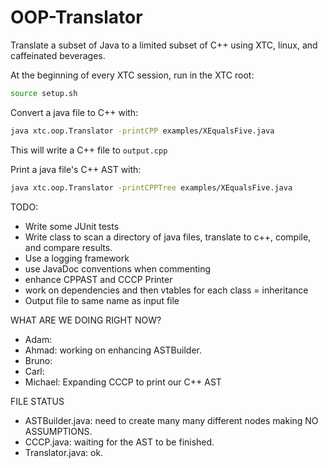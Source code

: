 OOP-Translator
==============
Translate a subset of Java to a limited subset of C++ using XTC, linux, and caffeinated beverages.

At the beginning of every XTC session, run in the XTC root:
```sh
source setup.sh
```

Convert a java file to C++ with:
```sh
java xtc.oop.Translator -printCPP examples/XEqualsFive.java
```
This will write a C++ file to ```output.cpp```

Print a java file's C++ AST with:
```sh
java xtc.oop.Translator -printCPPTree examples/XEqualsFive.java
```

TODO:
* Write some JUnit tests
* Write class to scan a directory of java files, translate to c++, compile, and compare results.
* Use a logging framework
* use JavaDoc conventions when commenting
* enhance CPPAST and CCCP Printer
* work on dependencies and then vtables for each class = inheritance
* Output file to same name as input file

WHAT ARE WE DOING RIGHT NOW?
* Adam:
* Ahmad: working on enhancing ASTBuilder.
* Bruno:
* Carl:
* Michael: Expanding CCCP to print our C++ AST

FILE STATUS
* ASTBuilder.java: need to create many many different nodes making NO ASSUMPTIONS.
* CCCP.java: waiting for the AST to be finished.
* Translator.java: ok.
